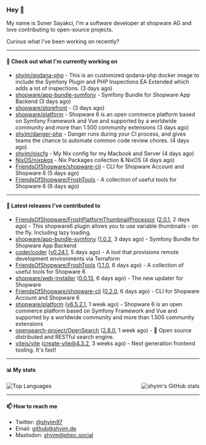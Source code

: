 ### Hey 👋

My name is Soner Sayakci, I'm a software developer at shopware AG and love contributing to open-source projects.

Curious what I've been working on recently?

---

#### 👷 Check out what I'm currently working on

- [shyim/qodana-php](https://github.com/shyim/qodana-php) - This is an customized qodana-php docker image to include the Symfony Plugin and PHP Inspections EA Extended which adds a lot of inspections. (3 days ago)
- [shopware/app-bundle-symfony](https://github.com/shopware/app-bundle-symfony) - Symfony Bundle for Shopware App Backend (3 days ago)
- [shopware/storefront](https://github.com/shopware/storefront) -  (3 days ago)
- [shopware/platform](https://github.com/shopware/platform) - Shopware 6 is an open commerce platform based on Symfony Framework and Vue and supported by a worldwide community and more than 1.500 community extensions (3 days ago)
- [shyim/danger-php](https://github.com/shyim/danger-php) - Danger runs during your CI process, and gives teams the chance to automate common code review chores. (4 days ago)
- [shyim/nixcfg](https://github.com/shyim/nixcfg) - My Nix config for my Macbook and Server (4 days ago)
- [NixOS/nixpkgs](https://github.com/NixOS/nixpkgs) - Nix Packages collection &amp; NixOS (4 days ago)
- [FriendsOfShopware/shopware-cli](https://github.com/FriendsOfShopware/shopware-cli) - CLI for Shopware Account and Shopware 6 (5 days ago)
- [FriendsOfShopware/FroshTools](https://github.com/FriendsOfShopware/FroshTools) - A collection of useful tools for Shopware 6 (6 days ago)

---

#### 🔭 Latest releases I've contributed to

- [FriendsOfShopware/FroshPlatformThumbnailProcessor](https://github.com/FriendsOfShopware/FroshPlatformThumbnailProcessor) ([2.0.1](https://github.com/FriendsOfShopware/FroshPlatformThumbnailProcessor/releases/tag/2.0.1), 2 days ago) - This shopware6 plugin allows you to use variable thumbnails - on the fly. Including lazy loading.
- [shopware/app-bundle-symfony](https://github.com/shopware/app-bundle-symfony) ([1.0.2](https://github.com/shopware/app-bundle-symfony/releases/tag/1.0.2), 3 days ago) - Symfony Bundle for Shopware App Backend
- [coder/coder](https://github.com/coder/coder) ([v0.24.1](https://github.com/coder/coder/releases/tag/v0.24.1), 5 days ago) - A tool that provisions remote development environments via Terraform
- [FriendsOfShopware/FroshTools](https://github.com/FriendsOfShopware/FroshTools) ([1.1.0](https://github.com/FriendsOfShopware/FroshTools/releases/tag/1.1.0), 6 days ago) - A collection of useful tools for Shopware 6
- [shopware/web-installer](https://github.com/shopware/web-installer) ([0.0.13](https://github.com/shopware/web-installer/releases/tag/0.0.13), 6 days ago) - The new updater for Shopware
- [FriendsOfShopware/shopware-cli](https://github.com/FriendsOfShopware/shopware-cli) ([0.2.0](https://github.com/FriendsOfShopware/shopware-cli/releases/tag/0.2.0), 6 days ago) - CLI for Shopware Account and Shopware 6
- [shopware/platform](https://github.com/shopware/platform) ([v6.5.2.1](https://github.com/shopware/platform/releases/tag/v6.5.2.1), 1 week ago) - Shopware 6 is an open commerce platform based on Symfony Framework and Vue and supported by a worldwide community and more than 1.500 community extensions
- [opensearch-project/OpenSearch](https://github.com/opensearch-project/OpenSearch) ([2.8.0](https://github.com/opensearch-project/OpenSearch/releases/tag/2.8.0), 1 week ago) - 🔎 Open source distributed and RESTful search engine.
- [vitejs/vite](https://github.com/vitejs/vite) ([create-vite@4.3.2](https://github.com/vitejs/vite/releases/tag/create-vite%404.3.2), 3 weeks ago) - Next generation frontend tooling. It&#39;s fast!

---

#### 📊 My stats

<img align="right" alt="shyim's GitHub stats" src="https://github-readme-stats.vercel.app/api?username=shyim&count_private=1&show_icons=true&" />

![Top Languages](https://github-readme-stats.vercel.app/api/top-langs/?username=shyim)

---

#### 📫 How to reach me

- Twitter: [@shyim97](https://twitter.com/shyim97)
- Email: [github@shyim.de](mailto://github@shyim.de)
- Mastodon: <a rel="me" href="https://phpc.social/@shyim">shyim@phpc.social</a>
